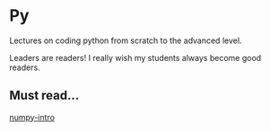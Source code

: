 # Py
Lectures on coding python from scratch to the advanced level.

Leaders are readers!
I really wish my students always become good readers.

## Must read...
[numpy-intro](https://github.com/rasbt/deep-learning-book/blob/master/code/appendix_h_numpy-intro/appendix_numpy-intro.ipynb)
